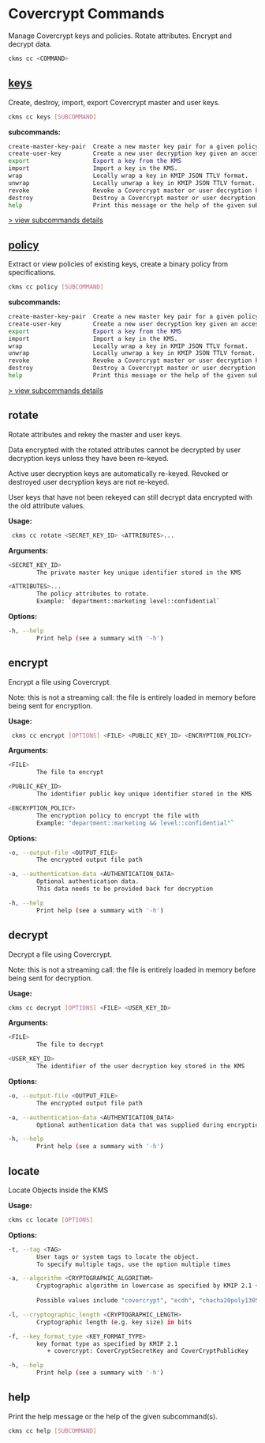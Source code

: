 # Covercrypt Commands

Manage Covercrypt keys and policies. Rotate attributes. Encrypt and decrypt data.

```sh
ckms cc <COMMAND>
```

## [keys](./keys.md)

Create, destroy, import, export Covercrypt master and user keys.

```sh
ckms cc keys [SUBCOMMAND]
```

**subcommands:**

```sh
create-master-key-pair  Create a new master key pair for a given policy and return the key IDs.
create-user-key         Create a new user decryption key given an access policy expressed as a boolean expression.
export                  Export a key from the KMS
import                  Import a key in the KMS.
wrap                    Locally wrap a key in KMIP JSON TTLV format.
unwrap                  Locally unwrap a key in KMIP JSON TTLV format.
revoke                  Revoke a Covercrypt master or user decryption key
destroy                 Destroy a Covercrypt master or user decryption key
help                    Print this message or the help of the given subcommand(s)
```

[> view subcommands details](./keys.md)

## [policy](./policy.md)

Extract or view policies of existing keys, create a binary policy from specifications.

```sh
ckms cc policy [SUBCOMMAND]
```

**subcommands:**

```sh
create-master-key-pair  Create a new master key pair for a given policy and return the key IDs.
create-user-key         Create a new user decryption key given an access policy expressed as a boolean expression.
export                  Export a key from the KMS
import                  Import a key in the KMS.
wrap                    Locally wrap a key in KMIP JSON TTLV format.
unwrap                  Locally unwrap a key in KMIP JSON TTLV format.
revoke                  Revoke a Covercrypt master or user decryption key
destroy                 Destroy a Covercrypt master or user decryption key
help                    Print this message or the help of the given subcommand(s)
```

[> view subcommands details](./policy.md)

## rotate

Rotate attributes and rekey the master and user keys.

Data encrypted with the rotated attributes
cannot be decrypted by user decryption keys unless they have been re-keyed.

Active user decryption keys are automatically re-keyed.
Revoked or destroyed user decryption keys are not re-keyed.

User keys that have not been rekeyed can still decrypt data encrypted
with the old attribute values.

**Usage:**

```sh
 ckms cc rotate <SECRET_KEY_ID> <ATTRIBUTES>...
```

**Arguments:**

```sh
<SECRET_KEY_ID>
        The private master key unique identifier stored in the KMS

<ATTRIBUTES>...
        The policy attributes to rotate.
        Example: `department::marketing level::confidential`
```

**Options:**

```sh
-h, --help
        Print help (see a summary with '-h')
```

## encrypt

Encrypt a file using Covercrypt.

Note: this is not a streaming call: the file is entirely loaded in memory before being sent for encryption.

**Usage:**

```sh
 ckms cc encrypt [OPTIONS] <FILE> <PUBLIC_KEY_ID> <ENCRYPTION_POLICY>
```

**Arguments:**

```sh
<FILE>
        The file to encrypt

<PUBLIC_KEY_ID>
        The identifier public key unique identifier stored in the KMS

<ENCRYPTION_POLICY>
        The encryption policy to encrypt the file with
        Example: "department::marketing && level::confidential"`
```

**Options:**

```sh
-o, --output-file <OUTPUT_FILE>
        The encrypted output file path

-a, --authentication-data <AUTHENTICATION_DATA>
        Optional authentication data.
        This data needs to be provided back for decryption

-h, --help
        Print help (see a summary with '-h')
```

## decrypt

Decrypt a file using Covercrypt.

Note: this is not a streaming call: the file is entirely loaded in memory before being sent for decryption.

**Usage:**

```sh
ckms cc decrypt [OPTIONS] <FILE> <USER_KEY_ID>
```

**Arguments:**

```sh
<FILE>
        The file to decrypt

<USER_KEY_ID>
        The identifier of the user decryption key stored in the KMS
```

**Options:**

```sh
-o, --output-file <OUTPUT_FILE>
        The encrypted output file path

-a, --authentication-data <AUTHENTICATION_DATA>
        Optional authentication data that was supplied during encryption

-h, --help
        Print help (see a summary with '-h')
```

## locate

Locate Objects inside the KMS

**Usage:**

```sh
ckms cc locate [OPTIONS]
```


**Options:**

```sh
-t, --tag <TAG>
        User tags or system tags to locate the object. 
        To specify multiple tags, use the option multiple times

-a, --algorithm <CRYPTOGRAPHIC_ALGORITHM>
        Cryptographic algorithm in lowercase as specified by KMIP 2.1 + covercrypt
        
        Possible values include "covercrypt", "ecdh", "chacha20poly1305", "aes", "ed25519"

-l, --cryptographic_length <CRYPTOGRAPHIC_LENGTH>
        Cryptographic length (e.g. key size) in bits

-f, --key_format_type <KEY_FORMAT_TYPE>
        key format type as specified by KMIP 2.1 
           + covercrypt: CoverCryptSecretKey and CoverCryptPublicKey

-h, --help
        Print help (see a summary with '-h')
```

## help

Print the help message or the help of the given subcommand(s).

```sh
ckms cc help [SUBCOMMAND]
```
